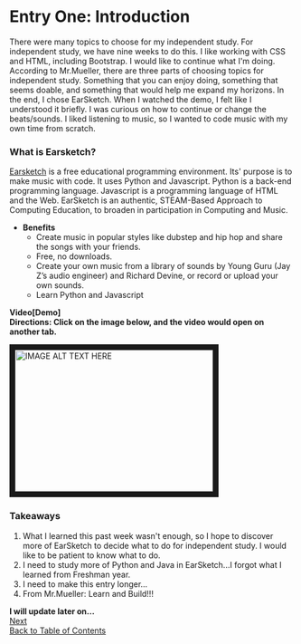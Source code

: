 # Entry One: Introduction

There were many topics to choose for my independent study. For independent study,
we have nine weeks to do this. I like working with CSS and HTML, including Bootstrap. I would like to continue what I'm doing.
According to Mr.Mueller, there are three parts of choosing topics for independent study. Something that you can enjoy doing, something that seems doable, and
something that would help me expand my horizons. In the end, I chose EarSketch. When I watched the demo, I felt like I 
understood it briefly. I was curious on how to continue or change the beats/sounds. I liked listening to music,
so I wanted to code music with my own time from scratch.
### What is Earsketch?

[Earsketch](http://earsketch.gatech.edu/landing/#) is a free educational programming environment. Its' purpose is to make
music with code. It uses Python and Javascript. Python is a back-end programming language. Javascript is a programming
language of HTML and the Web. EarSketch is an authentic, STEAM-Based Approach to Computing Education, to broaden in participation
in Computing and Music. 
+ **Benefits**
     + Create music in popular styles like dubstep and hip hop and share the songs with your friends.
     + Free, no downloads.
     + Create your own music from a library of sounds by Young Guru (Jay Z’s audio engineer) and Richard Devine, 
or record or upload your own sounds.
    + Learn Python and Javascript

**Video[Demo]**<br>
**Directions: Click on the image below, and the video would open on another tab.** <br>

<a href="http://www.youtube.com/watch?feature=player_embedded&v=JqkWljZ3EW0
" target="_blank"><img src="http://img.youtube.com/vi/JqkWljZ3EW0/0.jpg" 
alt="IMAGE ALT TEXT HERE" width="350" height="250" border="10" /></a>

### Takeaways
1. What I learned this past week wasn't enough, so I hope to discover more of EarSketch to decide what to do for independent study.
I would like to be patient to know what to do.
2. I need to study more of Python and Java in EarSketch...I forgot what I learned from Freshman year.
3. I need to make this entry longer...
4. From Mr.Mueller: Learn and Build!!! <br>

**I will update later on...** <br>
[Next]()<br>
[Back to Table of Contents](https://github.com/victoriaf6656/independent-study)


